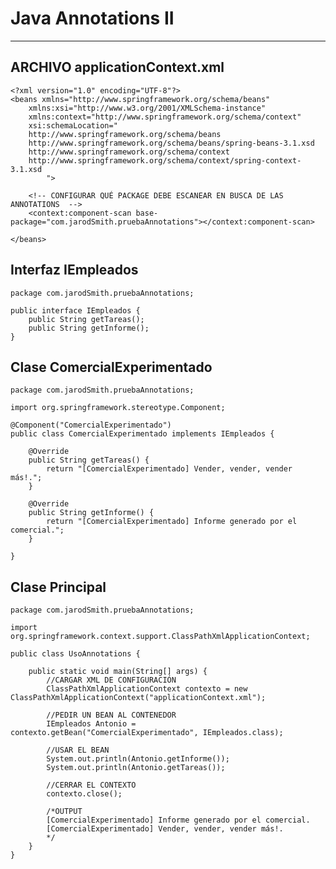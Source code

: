 # Java Annotations II

---

## ARCHIVO applicationContext.xml

    <?xml version="1.0" encoding="UTF-8"?>
    <beans xmlns="http://www.springframework.org/schema/beans"
        xmlns:xsi="http://www.w3.org/2001/XMLSchema-instance"
        xmlns:context="http://www.springframework.org/schema/context"
        xsi:schemaLocation="
        http://www.springframework.org/schema/beans   
        http://www.springframework.org/schema/beans/spring-beans-3.1.xsd
        http://www.springframework.org/schema/context 
        http://www.springframework.org/schema/context/spring-context-3.1.xsd
            ">
    
        <!-- CONFIGURAR QUÉ PACKAGE DEBE ESCANEAR EN BUSCA DE LAS ANNOTATIONS  -->
        <context:component-scan base-package="com.jarodSmith.pruebaAnnotations"></context:component-scan>

    </beans>

## Interfaz IEmpleados

    package com.jarodSmith.pruebaAnnotations;

    public interface IEmpleados {
        public String getTareas();
        public String getInforme();
    }

## Clase ComercialExperimentado

    package com.jarodSmith.pruebaAnnotations;

    import org.springframework.stereotype.Component;

    @Component("ComercialExperimentado")
    public class ComercialExperimentado implements IEmpleados {

        @Override
        public String getTareas() {
            return "[ComercialExperimentado] Vender, vender, vender más!.";
        }

        @Override
        public String getInforme() {
            return "[ComercialExperimentado] Informe generado por el comercial.";
        }

    }

## Clase Principal

    package com.jarodSmith.pruebaAnnotations;

    import org.springframework.context.support.ClassPathXmlApplicationContext;

    public class UsoAnnotations {

        public static void main(String[] args) {
            //CARGAR XML DE CONFIGURACIÓN
            ClassPathXmlApplicationContext contexto = new ClassPathXmlApplicationContext("applicationContext.xml");
    
            //PEDIR UN BEAN AL CONTENEDOR
            IEmpleados Antonio = contexto.getBean("ComercialExperimentado", IEmpleados.class);
    
            //USAR EL BEAN
            System.out.println(Antonio.getInforme());
            System.out.println(Antonio.getTareas());
    
            //CERRAR EL CONTEXTO
            contexto.close();
    
            /*OUTPUT
            [ComercialExperimentado] Informe generado por el comercial.
            [ComercialExperimentado] Vender, vender, vender más!.
            */
        }
    }
